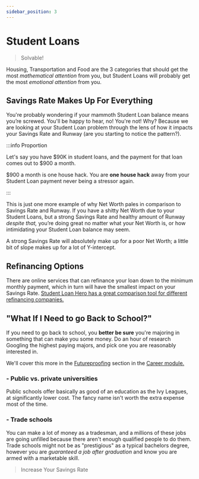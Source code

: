```yaml
---
sidebar_position: 3
---
```


# Student Loans

>Solvable!

Housing, Transportation and Food are the 3 categories that should get the most *mathematical attention* from you, but Student Loans will probably get the most *emotional attention* from you. 

## Savings Rate Makes Up For Everything

You're probably wondering if your mammoth Student Loan balance means you’re screwed. You'll be happy to hear, no! You're not! Why? Because we are looking at your Student Loan problem through the lens of how it impacts your Savings Rate and Runway (are you starting to notice the pattern?). 

:::info Proportion

Let's say you have $90K in student loans, and the payment for that loan comes out to $900 a month. 

$900 a month is one house hack. You are **one house hack** away from your Student Loan payment never being a stressor again. 

:::

This is just one more example of why Net Worth pales in comparison to Savings Rate and Runway. If you have a shitty Net Worth due to your Student Loans, but a strong Savings Rate and healthy amount of Runway *despite that,* you’re doing great no matter what your Net Worth is, or how intimidating your Student Loan balance may seem.

A strong Savings Rate will absolutely make up for a poor Net Worth; a little bit of slope makes up for a lot of Y-intercept.

## Refinancing Options

There are online services that can refinance your loan down to the minimum monthly payment, which in turn will have the smallest impact on your Savings Rate. [Student Loan Hero has a great comparison tool for different refinancing companies.](https://studentloanhero.com/featured/5-banks-to-refinance-your-student-loans/)

## "What If I Need to go Back to School?"

If you need to go back to school, you **better be sure** you're majoring in something that can make you some money. Do an hour of research Googling the highest paying majors, and pick one you are reasonably interested in.

We'll cover this more in the [Futureproofing](/careers/futureproofing.md) section in the [Career module.](/careers/index.md) 

### - Public vs. private universities

Public schools offer basically as good of an education as the Ivy Leagues, at significantly lower cost. The fancy name isn't worth the extra expense most of the time. 

### - Trade schools

You can make a lot of money as a tradesman, and a millions of these jobs are going unfilled because there aren't enough qualified people to do them. Trade schools might not be as "prestigious" as a typical bachelors degree, however you are *guaranteed a job after graduation* and know you are armed with a marketable skill. 

>Increase Your Savings Rate